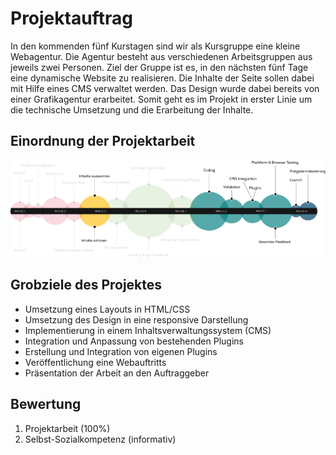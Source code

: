 # Projektauftrag
In den kommenden fünf Kurstagen sind wir als Kursgruppe eine kleine Webagentur. Die Agentur besteht aus verschiedenen Arbeitsgruppen aus jeweils zwei Personen. Ziel der Gruppe ist es, in den nächsten fünf Tage eine dynamische Website zu realisieren. Die Inhalte der Seite sollen dabei mit Hilfe eines CMS verwaltet werden. Das Design wurde dabei bereits von einer Grafikagentur erarbeitet. Somit geht es im Projekt in erster Linie um die technische Umsetzung und die Erarbeitung der Inhalte.

## Einordnung der Projektarbeit

![Abgrenzung des Projektauftrags](src/abgrenzung-website.png)

## Grobziele des Projektes
- Umsetzung eines Layouts in HTML/CSS
- Umsetzung des Design in eine responsive Darstellung
- Implementierung in einem Inhaltsverwaltungssystem (CMS)
- Integration und Anpassung von bestehenden Plugins
- Erstellung und Integration von eigenen Plugins
- Veröffentlichung eine Webauftritts
- Präsentation der Arbeit an den Auftraggeber

## Bewertung
1. Projektarbeit (100%)
2. Selbst-Sozialkompetenz (informativ)